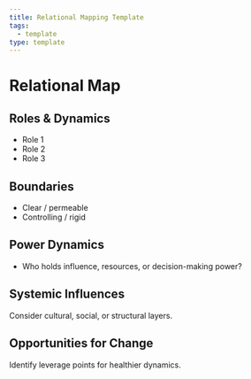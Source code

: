 ```yaml
---
title: Relational Mapping Template
tags:
  - template
type: template
---
```


<!-- @format -->

# Relational Map

## Roles & Dynamics

- Role 1
- Role 2
- Role 3

## Boundaries

- Clear / permeable
- Controlling / rigid

## Power Dynamics

- Who holds influence, resources, or decision-making power?

## Systemic Influences

Consider cultural, social, or structural layers.

## Opportunities for Change

Identify leverage points for healthier dynamics.
